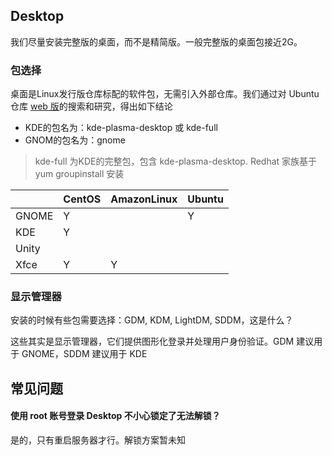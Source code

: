 ## Desktop

我们尽量安装完整版的桌面，而不是精简版。一般完整版的桌面包接近2G。

### 包选择

桌面是Linux发行版仓库标配的软件包，无需引入外部仓库。我们通过对 Ubuntu 仓库 [web 版](https://packages.ubuntu.com/)的搜索和研究，得出如下结论

* KDE的包名为：kde-plasma-desktop 或 kde-full
* GNOM的包名为：gnome

> kde-full 为KDE的完整包，包含 kde-plasma-desktop. Redhat 家族基于 yum groupinstall 安装

|       | CentOS | AmazonLinux | Ubuntu |
| ----- | ------ | ----------- | ------ |
| GNOME | Y      |             | Y      |
| KDE   | Y      |             |        |
| Unity |        |             |        |
| Xfce  | Y      | Y           |        |

### 显示管理器

安装的时候有些包需要选择：GDM, KDM, LightDM, SDDM，这是什么？  

这些其实是显示管理器，它们提供图形化登录并处理用户身份验证。GDM 建议用于 GNOME，SDDM 建议用于 KDE


## 常见问题

#### 使用 root 账号登录 Desktop 不小心锁定了无法解锁？

是的，只有重启服务器才行。解锁方案暂未知
